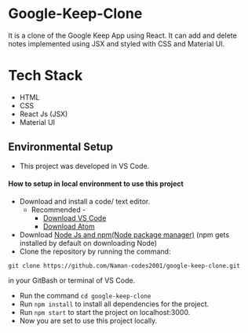 # Google-Keep-Clone
It is a clone of the Google Keep App using React. It can add and delete notes implemented using JSX and styled with CSS and Material UI.
# Tech Stack
- HTML
- CSS
- React Js (JSX)
- Material UI
## Environmental Setup
- This project was developed in VS Code.
#### How to setup in local environment to use this project
- Download and install a code/ text editor.
  - Recommended -
    - [Download VS Code](https://code.visualstudio.com/download)
    - [Download Atom](https://atom.io/)
- Download [Node Js and npm(Node package manager)](https://nodejs.org/en/) (npm gets installed by default on downloading Node)
- Clone the repository by running the command:
```
git clone https://github.com/Naman-codes2001/google-keep-clone.git
```
in your GitBash or terminal of VS Code.
- Run the command `cd google-keep-clone`
- Run `npm install` to install all dependencies for the project.
- Run `npm start` to start the project on localhost:3000.
- Now you are set to use this project locally.
